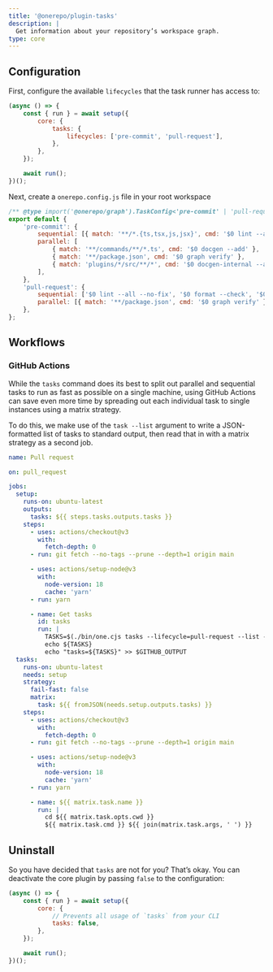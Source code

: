 ```yaml
---
title: '@onerepo/plugin-tasks'
description: |
  Get information about your repository’s workspace graph.
type: core
---
```


## Configuration

First, configure the available `lifecycles` that the task runner has access to:

```js {3-7}
(async () => {
	const { run } = await setup({
		core: {
			tasks: {
				lifecycles: ['pre-commit', 'pull-request'],
			},
		},
	});

	await run();
})();
```

Next, create a `onerepo.config.js` file in your root workspace

```js title="onerepo.config.js"
/** @type import('@onerepo/graph').TaskConfig<'pre-commit' | 'pull-request'> */
export default {
	'pre-commit': {
		sequential: [{ match: '**/*.{ts,tsx,js,jsx}', cmd: '$0 lint --add' }, '$0 format --add', '$0 tsc'],
		parallel: [
			{ match: '**/commands/**/*.ts', cmd: '$0 docgen --add' },
			{ match: '**/package.json', cmd: '$0 graph verify' },
			{ match: 'plugins/*/src/**/*', cmd: '$0 docgen-internal --add' },
		],
	},
	'pull-request': {
		sequential: ['$0 lint --all --no-fix', '$0 format --check', '$0 test', '$0 tsc', '$0 build'],
		parallel: [{ match: '**/package.json', cmd: '$0 graph verify' }],
	},
};
```

## Workflows

### GitHub Actions

While the `tasks` command does its best to split out parallel and sequential tasks to run as fast as possible on a single machine, using GitHub Actions can save even more time by spreading out each individual task to single instances using a matrix strategy.

To do this, we make use of the `task --list` argument to write a JSON-formatted list of tasks to standard output, then read that in with a matrix strategy as a second job.

```yaml title=".github/workflows/pull-request.yaml"
name: Pull request

on: pull_request

jobs:
  setup:
    runs-on: ubuntu-latest
    outputs:
      tasks: ${{ steps.tasks.outputs.tasks }}
    steps:
      - uses: actions/checkout@v3
        with:
          fetch-depth: 0
      - run: git fetch --no-tags --prune --depth=1 origin main

      - uses: actions/setup-node@v3
        with:
          node-version: 18
          cache: 'yarn'
      - run: yarn

      - name: Get tasks
        id: tasks
        run: |
          TASKS=$(./bin/one.cjs tasks --lifecycle=pull-request --list -vvvvv)
          echo ${TASKS}
          echo "tasks=${TASKS}" >> $GITHUB_OUTPUT
  tasks:
    runs-on: ubuntu-latest
    needs: setup
    strategy:
      fail-fast: false
      matrix:
        task: ${{ fromJSON(needs.setup.outputs.tasks) }}
    steps:
      - uses: actions/checkout@v3
        with:
          fetch-depth: 0
      - run: git fetch --no-tags --prune --depth=1 origin main

      - uses: actions/setup-node@v3
        with:
          node-version: 18
          cache: 'yarn'
      - run: yarn

      - name: ${{ matrix.task.name }}
        run: |
          cd ${{ matrix.task.opts.cwd }}
          ${{ matrix.task.cmd }} ${{ join(matrix.task.args, ' ') }}
```

## Uninstall

So you have decided that `tasks` are not for you? That’s okay. You can deactivate the core plugin by passing `false` to the configuration:

```js
(async () => {
	const { run } = await setup({
		core: {
			// Prevents all usage of `tasks` from your CLI
			tasks: false,
		},
	});

	await run();
})();
```
